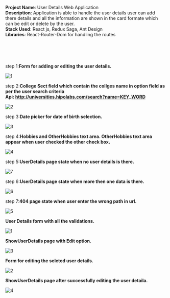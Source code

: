 **Project Name**: User Details Web Application<br/>
**Description**: Application is able to handle the user details user can add there details and all the information are shown in the card formate which can be edit or delete by the user.<br/>
**Stack Used**: React js, Redux Saga, Ant Design<br/>
**Libraries**: React-Router-Dom for handling the routes<br/>
<br/>
<br/>
<br/>
<br/>

step 1:**Form for adding or editing the user details.**

![1](https://user-images.githubusercontent.com/72436577/129220992-912d375d-4bc9-480c-8846-ca63321bb035.png)

step 2:**College Sect field which contain the collges name in option field as per the user search criteria<br/>
Api: http://universities.hipolabs.com/search?name=KEY_WORD**

![2](https://user-images.githubusercontent.com/72436577/129221008-43f7482b-d26d-4a1d-bfda-3f8f2c0a8140.png)

step 3:**Date picker for date of birth selection.**

![3](https://user-images.githubusercontent.com/72436577/129221011-7d9cc030-275e-4036-a542-228617d2d01f.png)

step 4:**Hobbies and OtherHobbies text area. OtherHobbies text area appear when user checked the other check box.**

![4](https://user-images.githubusercontent.com/72436577/129221015-9f1fb6a4-9eb2-475f-bbd8-1d2e671d11a7.png)

step 5:**UserDetails page state when no user details is there.**

![7](https://user-images.githubusercontent.com/72436577/129224216-46c5e0f2-6c02-493d-889e-44495615a8c8.png)

step 6:**UserDetails page state when more then one data is there.**

![6](https://user-images.githubusercontent.com/72436577/129221027-b6bc066c-6319-4058-b67f-060a1f508492.png)

step 7:**404 page state when user enter the wrong path in url.**

![5](https://user-images.githubusercontent.com/72436577/129221024-bf86c903-cc7e-4ae2-b4a0-f6954a8facef.png)

**User Details form with all the validations.**

![1](https://user-images.githubusercontent.com/72436577/129776701-bc67be22-b767-4a46-9dd4-dec8811dcf06.png)

**ShowUserDetails page with Edit option.**

![3](https://user-images.githubusercontent.com/72436577/129776719-ddfd2ae0-b7cf-4874-b160-ba9741c8103d.png)

**Form for editing the seleted user details.**

![2](https://user-images.githubusercontent.com/72436577/129776714-693d02b2-6f46-4fa2-8244-1a8d9ca6ff79.png)

**ShowUserDetails page after successfully editing the user detaila.**

![4](https://user-images.githubusercontent.com/72436577/129776726-2f439049-d40a-46af-a83f-e0ef34a94573.png)

